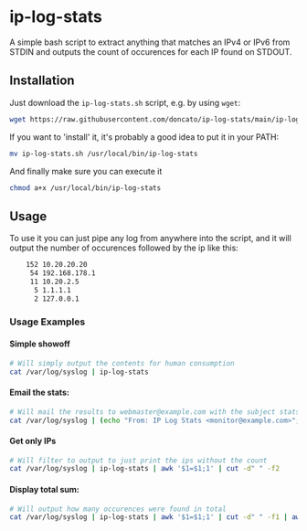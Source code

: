 # ip-log-stats
A simple bash script to extract anything that matches an IPv4 or IPv6 from STDIN and outputs the count of occurences for each IP found on STDOUT.

## Installation
Just download the `ip-log-stats.sh` script, e.g. by using `wget`:

```sh
wget https://raw.githubusercontent.com/doncato/ip-log-stats/main/ip-log-stats.sh
```

If you want to 'install' it, it's probably a good idea to put it in your PATH:

```sh
mv ip-log-stats.sh /usr/local/bin/ip-log-stats
```

And finally make sure you can execute it 
```sh
chmod a+x /usr/local/bin/ip-log-stats
```

## Usage
To use it you can just pipe any log from anywhere into the script, and it will output
the number of occurences followed by the ip like this:

```txt
    152 10.20.20.20
     54 192.168.178.1
     11 10.20.2.5
      5 1.1.1.1
      2 127.0.0.1
```

### Usage Examples
#### Simple showoff
```sh
# Will simply output the contents for human consumption
cat /var/log/syslog | ip-log-stats
```

#### Email the stats:
```sh
# Will mail the results to webmaster@example.com with the subject stats
cat /var/log/syslog | (echo "From: IP Log Stats <monitor@example.com>"; echo "To: postmaster@example.com"; echo "Subject: IP Log Stats"; echo ""; ip-log-stats) | sendmail -F "IP Log Stats <monitor@example.com>" postmaster@example.com
```

#### Get only IPs
```sh
# Will filter to output to just print the ips without the count
cat /var/log/syslog | ip-log-stats | awk '$1=$1;1' | cut -d" " -f2
````

#### Display total sum:
```sh
# Will output how many occurences were found in total
cat /var/log/syslog | ip-log-stats | awk '$1=$1;1' | cut -d" " -f1 | awk '{ sum += $1 } END { print sum }'
```
